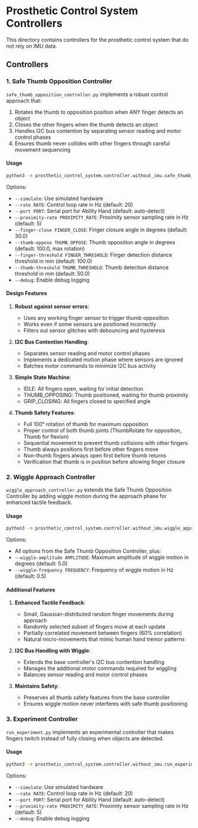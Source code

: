 # Prosthetic Control System Controllers

This directory contains controllers for the prosthetic control system that do not rely on IMU data.

## Controllers

### 1. Safe Thumb Opposition Controller

`safe_thumb_opposition_controller.py` implements a robust control approach that:

1. Rotates the thumb to opposition position when ANY finger detects an object
2. Closes the other fingers when the thumb detects an object
3. Handles I2C bus contention by separating sensor reading and motor control phases
4. Ensures thumb never collides with other fingers through careful movement sequencing

#### Usage

```bash
python3 -m prosthetic_control_system.controller.without_imu.safe_thumb_opposition_controller [options]
```

Options:
- `--simulate`: Use simulated hardware
- `--rate RATE`: Control loop rate in Hz (default: 20)
- `--port PORT`: Serial port for Ability Hand (default: auto-detect)
- `--proximity-rate PROXIMITY_RATE`: Proximity sensor sampling rate in Hz (default: 5)
- `--finger-close FINGER_CLOSE`: Finger closure angle in degrees (default: 30.0)
- `--thumb-oppose THUMB_OPPOSE`: Thumb opposition angle in degrees (default: 100.0, max rotation)
- `--finger-threshold FINGER_THRESHOLD`: Finger detection distance threshold in mm (default: 100.0)
- `--thumb-threshold THUMB_THRESHOLD`: Thumb detection distance threshold in mm (default: 50.0)
- `--debug`: Enable debug logging

#### Design Features

1. **Robust against sensor errors**:
   - Uses any working finger sensor to trigger thumb opposition
   - Works even if some sensors are positioned incorrectly
   - Filters out sensor glitches with debouncing and hysteresis

2. **I2C Bus Contention Handling**:
   - Separates sensor reading and motor control phases
   - Implements a dedicated motion phase where sensors are ignored
   - Batches motor commands to minimize I2C bus activity

3. **Simple State Machine**:
   - IDLE: All fingers open, waiting for initial detection
   - THUMB_OPPOSING: Thumb positioned, waiting for thumb proximity
   - GRIP_CLOSING: All fingers closed to specified angle

4. **Thumb Safety Features**:
   - Full 100° rotation of thumb for maximum opposition
   - Proper control of both thumb joints (ThumbRotate for opposition, Thumb for flexion)
   - Sequential movement to prevent thumb collisions with other fingers
   - Thumb always positions first before other fingers move
   - Non-thumb fingers always open first before thumb returns
   - Verification that thumb is in position before allowing finger closure

### 2. Wiggle Approach Controller

`wiggle_approach_controller.py` extends the Safe Thumb Opposition Controller by adding wiggle motion during the approach phase for enhanced tactile feedback.

#### Usage

```bash
python3 -m prosthetic_control_system.controller.without_imu.wiggle_approach_controller [options]
```

Options:
- All options from the Safe Thumb Opposition Controller, plus:
- `--wiggle-amplitude AMPLITUDE`: Maximum amplitude of wiggle motion in degrees (default: 5.0)
- `--wiggle-frequency FREQUENCY`: Frequency of wiggle motion in Hz (default: 0.5)

#### Additional Features

1. **Enhanced Tactile Feedback**:
   - Small, Gaussian-distributed random finger movements during approach
   - Randomly selected subset of fingers move at each update
   - Partially correlated movement between fingers (60% correlation)
   - Natural micro-movements that mimic human hand tremor patterns

2. **I2C Bus Handling with Wiggle**:
   - Extends the base controller's I2C bus contention handling
   - Manages the additional motor commands required for wiggling
   - Balances sensor reading and motor control phases

3. **Maintains Safety**:
   - Preserves all thumb safety features from the base controller
   - Ensures wiggle motion never interferes with safe thumb positioning

### 3. Experiment Controller

`run_experiment.py` implements an experimental controller that makes fingers twitch instead of fully closing when objects are detected.

#### Usage

```bash
python3 -m prosthetic_control_system.controller.without_imu.run_experiment [options]
```

Options:
- `--simulate`: Use simulated hardware
- `--rate RATE`: Control loop rate in Hz (default: 20)
- `--port PORT`: Serial port for Ability Hand (default: auto-detect)
- `--proximity-rate PROXIMITY_RATE`: Proximity sensor sampling rate in Hz (default: 5)
- `--debug`: Enable debug logging